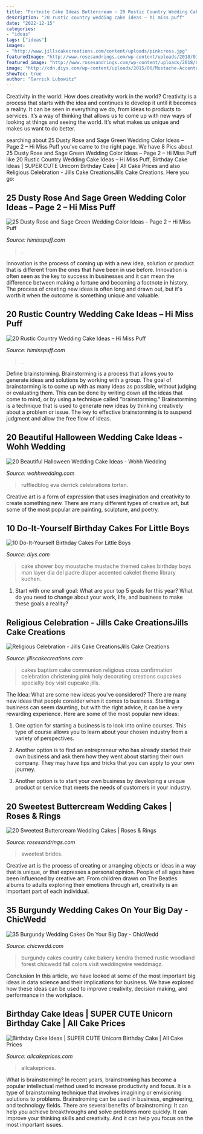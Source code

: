 ```yaml
---
title: "Fortnite Cake Ideas Buttercream ~ 20 Rustic Country Wedding Cake Ideas – Hi Miss Puff"
description: "20 rustic country wedding cake ideas – hi miss puff"
date: "2022-12-15"
categories:
- "ideas"
tags: ["ideas"]
images:
- "http://www.jillscakecreations.com/content/uploads/pinkcross.jpg"
featuredImage: "http://www.rosesandrings.com/wp-content/uploads/2018/01/Two-Tier-White-Wedding-Cake.jpg"
featured_image: "http://www.rosesandrings.com/wp-content/uploads/2018/01/Two-Tier-White-Wedding-Cake.jpg"
image: "http://cdn.diys.com/wp-content/uploads/2015/06/Mustache-Accented-Cake.jpg"
ShowToc: true
author: "Garrick Lubowitz"
---
```



Creativity in the world: How does creativity work in the world?
Creativity is a process that starts with the idea and continues to develop it until it becomes a reality. It can be seen in everything we do, from ideas to products to services. It’s a way of thinking that allows us to come up with new ways of looking at things and seeing the world. It’s what makes us unique and makes us want to do better.

	

		
searching about 25 Dusty Rose and Sage Green Wedding Color Ideas – Page 2 – Hi Miss Puff you've came to the right page. We have 8 Pics about 25 Dusty Rose and Sage Green Wedding Color Ideas – Page 2 – Hi Miss Puff like 20 Rustic Country Wedding Cake Ideas – Hi Miss Puff, Birthday Cake Ideas | SUPER CUTE Unicorn Birthday Cake | All Cake Prices and also Religious Celebration - Jills Cake CreationsJills Cake Creations. Here you go:
		
    
## 25 Dusty Rose And Sage Green Wedding Color Ideas – Page 2 – Hi Miss Puff

<img loading=lazy src="https://www.himisspuff.com/wp-content/uploads/2019/07/wedding-cake-with-florals.jpg" onerror="this.onerror=null;this.src='https://tse2.mm.bing.net/th?id=OIP.5xoqXSGL7ZzdtJjCse-F3AHaLG&amp;pid=15.1';" alt="25 Dusty Rose and Sage Green Wedding Color Ideas – Page 2 – Hi Miss Puff">

_Source: himisspuff.com_

>. 

	

Innovation is the process of coming up with a new idea, solution or product that is different from the ones that have been in use before. Innovation is often seen as the key to success in businesses and it can mean the difference between making a fortune and becoming a footnote in history. The process of creating new ideas is often long and drawn out, but it's worth it when the outcome is something unique and valuable.

    
## 20 Rustic Country Wedding Cake Ideas – Hi Miss Puff

<img loading=lazy src="https://www.himisspuff.com/wp-content/uploads/2019/11/Rustic-country-naked-wedding-cakes-9.jpg" onerror="this.onerror=null;this.src='https://tse4.mm.bing.net/th?id=OIP.KJkW0qs2PuaKMLFB7n7U-AHaLZ&amp;pid=15.1';" alt="20 Rustic Country Wedding Cake Ideas – Hi Miss Puff">

_Source: himisspuff.com_

>. 

	

Define brainstorming.
Brainstorming is a process that allows you to generate ideas and solutions by working with a group. The goal of brainstorming is to come up with as many ideas as possible, without judging or evaluating them. This can be done by writing down all the ideas that come to mind, or by using a technique called "brainstorming." Brainstorming is a technique that is used to generate new ideas by thinking creatively about a problem or issue. The key to effective brainstorming is to suspend judgment and allow the free flow of ideas.

    
## 20 Beautiful Halloween Wedding Cake Ideas - Wohh Wedding

<img loading=lazy src="http://wohhwedding.com/wp-content/uploads/2016/06/Victorian-Gothic-Halloween-Wedding-Cake.jpg" onerror="this.onerror=null;this.src='https://tse2.mm.bing.net/th?id=OIP.QiuBFf7ExU-j91vAQMzRuADIEs&amp;pid=15.1';" alt="20 Beautiful Halloween Wedding Cake Ideas - Wohh Wedding">

_Source: wohhwedding.com_

>ruffledblog eva derrick celebrations torten. 

	

Creative art is a form of expression that uses imagination and creativity to create something new. There are many different types of creative art, but some of the most popular are painting, sculpture, and poetry.

    
## 10 Do-It-Yourself Birthday Cakes For Little Boys

<img loading=lazy src="http://cdn.diys.com/wp-content/uploads/2015/06/Mustache-Accented-Cake.jpg" onerror="this.onerror=null;this.src='https://tse4.mm.bing.net/th?id=OIP.Y5kUbagnS-GOPFUSlcS6wQHaL9&amp;pid=15.1';" alt="10 Do-It-Yourself Birthday Cakes For Little Boys">

_Source: diys.com_

>cake shower boy moustache mustache themed cakes birthday boys man layer dia del padre diaper accented cakelet theme library kuchen. 

	

1. Start with one small goal: What are your top 5 goals for this year? What do you need to change about your work, life, and business to make these goals a reality? 

    
## Religious Celebration - Jills Cake CreationsJills Cake Creations

<img loading=lazy src="http://www.jillscakecreations.com/content/uploads/pinkcross.jpg" onerror="this.onerror=null;this.src='https://tse4.mm.bing.net/th?id=OIP.IqsP6S391ZmeeruA5uKKwwHaJ4&amp;pid=15.1';" alt="Religious Celebration - Jills Cake CreationsJills Cake Creations">

_Source: jillscakecreations.com_

>cakes baptism cake communion religious cross confirmation celebration christening pink holy decorating creations cupcakes specialty boy visit cupcake jills. 

	

The Idea: What are some new ideas you've considered?
There are many new ideas that people consider when it comes to business. Starting a business can seem daunting, but with the right advice, it can be a very rewarding experience. Here are some of the most popular new ideas:
1. One option for starting a business is to look into online courses. This type of course allows you to learn about your chosen industry from a variety of perspectives.

2. Another option is to find an entrepreneur who has already started their own business and ask them how they went about starting their own company. They may have tips and tricks that you can apply to your own journey.

3. Another option is to start your own business by developing a unique product or service that meets the needs of customers in your industry.

    
## 20 Sweetest Buttercream Wedding Cakes | Roses &amp; Rings

<img loading=lazy src="http://www.rosesandrings.com/wp-content/uploads/2018/01/Two-Tier-White-Wedding-Cake.jpg" onerror="this.onerror=null;this.src='https://tse2.mm.bing.net/th?id=OIP.t6TaOcArvheVGJHc4pV1PwHaLH&amp;pid=15.1';" alt="20 Sweetest Buttercream Wedding Cakes | Roses &amp; Rings">

_Source: rosesandrings.com_

>sweetest brides. 

	

Creative art is the process of creating or arranging objects or ideas in a way that is unique, or that expresses a personal opinion. People of all ages have been influenced by creative art. From children drawn on The Beatles albums to adults exploring their emotions through art, creativity is an important part of each individual.

    
## 35 Burgundy Wedding Cakes On Your Big Day - ChicWedd

<img loading=lazy src="http://chicwedd.com/wp-content/uploads/2019/01/Burgundy-Wedding-Cakes-On-Your-Big-Day-276842737371391815.jpg" onerror="this.onerror=null;this.src='https://tse4.mm.bing.net/th?id=OIP.7nhLX1ySrENqWwr8gdoHrAHaLH&amp;pid=15.1';" alt="35 Burgundy Wedding Cakes On Your Big Day - ChicWedd">

_Source: chicwedd.com_

>burgundy cakes country cake bakery kendra themed rustic woodland forest chicwedd fall colors visit weddingwire weddmagz. 

	

Conclusion
In this article, we have looked at some of the most important big ideas in data science and their implications for business. We have explored how these ideas can be used to improve creativity, decision making, and performance in the workplace.

    
## Birthday Cake Ideas | SUPER CUTE Unicorn Birthday Cake | All Cake Prices

<img loading=lazy src="http://www.allcakeprices.com/wp-content/uploads/2017/05/Wanna-Be-a-Super-Mom-Order-This-SUPER-CUTE-Unicorn-Birthday-Cake-From-Craftsy.jpg" onerror="this.onerror=null;this.src='https://tse4.mm.bing.net/th?id=OIP.ImcPmbK-ND7FNlAS32gp8wHaIb&amp;pid=15.1';" alt="Birthday Cake Ideas | SUPER CUTE Unicorn Birthday Cake | All Cake Prices">

_Source: allcakeprices.com_

>allcakeprices. 

	

What is brainstroming?
In recent years, brainstroming has become a popular intellectual method used to increase productivity and focus. It is a type of brainstorming technique that involves imagining or envisioning solutions to problems. Brainstroming can be used in business, engineering, and technology fields.
There are several benefits of brainstroming: It can help you achieve breakthroughs and solve problems more quickly. It can improve your thinking skills and creativity. And it can help you focus on the most important issues.

